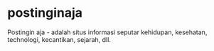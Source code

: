 # postinginaja
Postingin aja - adalah situs informasi seputar kehidupan, kesehatan, technologi, kecantikan, sejarah, dll.
